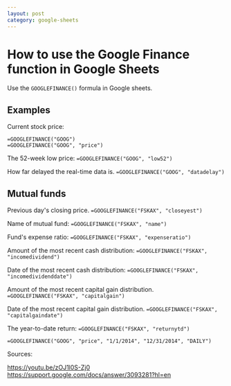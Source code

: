 ```yaml
---
layout: post
category: google-sheets
---
```

# How to use the Google Finance function in Google Sheets

Use the `GOOGLEFINANCE()` formula in Google sheets.

## Examples

Current stock price:
```
=GOOGLEFINANCE("GOOG")
=GOOGLEFINANCE("GOOG", "price")
```

The 52-week low price:
`=GOOGLEFINANCE("GOOG", "low52")`

How far delayed the real-time data is.
`=GOOGLEFINANCE("GOOG", "datadelay")`

## Mutual funds

Previous day's closing price.
`=GOOGLEFINANCE("FSKAX", "closeyest")`

Name of mutual fund:
`=GOOGLEFINANCE("FSKAX", "name")`

Fund's expense ratio:
`=GOOGLEFINANCE("FSKAX", "expenseratio")`

Amount of the most recent cash distribution:
`=GOOGLEFINANCE("FSKAX", "incomedividend")`

Date of the most recent cash distribution:
`=GOOGLEFINANCE("FSKAX", "incomedividenddate")`

Amount of the most recent capital gain distribution.
`=GOOGLEFINANCE("FSKAX", "capitalgain")`

Date of the most recent capital gain distribution.
`=GOOGLEFINANCE("FSKAX", "capitalgaindate")`

The year-to-date return:
`=GOOGLEFINANCE("FSKAX", "returnytd")`

`=GOOGLEFINANCE("GOOG", "price", "1/1/2014", "12/31/2014", "DAILY")`

Sources:

<https://youtu.be/zOJ1l0S-Zj0>
<https://support.google.com/docs/answer/3093281?hl=en>
